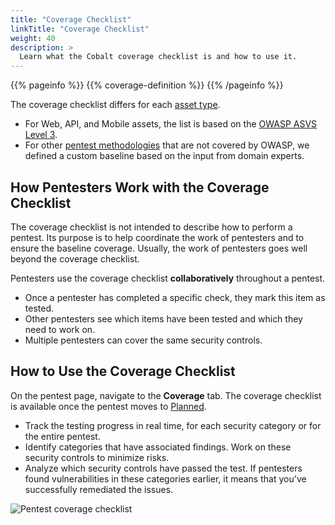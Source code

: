 ```yaml
---
title: "Coverage Checklist"
linkTitle: "Coverage Checklist"
weight: 40
description: >
  Learn what the Cobalt coverage checklist is and how to use it.
---
```


{{% pageinfo %}}
{{% coverage-definition %}}
{{% /pageinfo %}}

The coverage checklist differs for each [asset type](/platform-deep-dive/assets/asset-types/).

- For Web, API, and Mobile assets, the list is based on the [OWASP ASVS Level 3](https://owasp.org/www-pdf-archive/OWASP_Application_Security_Verification_Standard_3.0.1.pdf).
- For other [pentest methodologies](/platform-deep-dive/pentests/pentest-process/methodologies/) that are not covered by OWASP, we defined a custom baseline based on the input from domain experts.

## How Pentesters Work with the Coverage Checklist

The coverage checklist is not intended to describe how to perform a pentest. Its purpose is to help coordinate the work of pentesters and to ensure the baseline coverage. Usually, the work of pentesters goes well beyond the coverage checklist.

Pentesters use the coverage checklist **collaboratively** throughout a pentest.

- Once a pentester has completed a specific check, they mark this item as tested.
- Other pentesters see which items have been tested and which they need to work on.
- Multiple pentesters can cover the same security controls.

## How to Use the Coverage Checklist

On the pentest page, navigate to the **Coverage** tab. The coverage checklist is available once the pentest moves to [Planned](/platform-deep-dive/pentests/pentest-process/pentest-states/).

- Track the testing progress in real time, for each security category or for the entire pentest.
- Identify categories that have associated findings. Work on these security controls to minimize risks.
- Analyze which security controls have passed the test. If pentesters found vulnerabilities in these categories earlier, it means that you've successfully remediated the issues.

![Pentest coverage checklist](/deepdive/CoverageChecklistOverview.png "Pentest coverage checklist")
